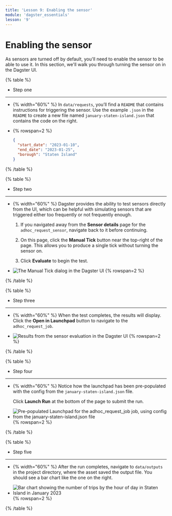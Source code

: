 ```yaml
---
title: 'Lesson 9: Enabling the sensor'
module: 'dagster_essentials'
lesson: '9'
---
```


# Enabling the sensor

As sensors are turned off by default, you'll need to enable the sensor to be able to use it. In this section, we'll walk you through turning the sensor on in the Dagster UI.

{% table %}

- Step one

---

- {% width="60%" %}
  In `data/requests`, you’ll find a `README` that contains instructions for triggering the sensor. Use the example `.json` in the `README` to create a new file named `january-staten-island.json` that contains the code on the right.

- {% rowspan=2 %}
  ```json
  {
    "start_date": "2023-01-10",
    "end_date": "2023-01-25",
    "borough": "Staten Island"
  }
  ```

{% /table %}

{% table %}

- Step two

---

- {% width="60%" %}
  Dagster provides the ability to test sensors directly from the UI, which can be helpful with simulating sensors that are triggered either too frequently or not frequently enough.

  1. If you navigated away from the **Sensor details** page for the `adhoc_request_sensor`, navigate back to it before continuing.

  2. On this page, click the **Manual Tick** button near the top-right of the page. This allows you to produce a single tick without turning the sensor on.

  3. Click **Evaluate** to begin the test.

- ![The Manual Tick dialog in the Dagster UI](/images/dagster-essentials/lesson-9/ui-test-sensor-dialog.png) {% rowspan=2 %}

{% /table %}

{% table %}

- Step three

---

- {% width="60%" %}
  When the test completes, the results will display. Click the **Open in Launchpad** button to navigate to the `adhoc_request_job`.

- ![Results from the sensor evaluation in the Dagster UI](/images/dagster-essentials/lesson-9/ui-sensor-evaluation-results.png) {% rowspan=2 %}

{% /table %}

{% table %}

- Step four

---

- {% width="60%" %}
  Notice how the launchpad has been pre-populated with the config from the `january-staten-island.json` file.

  Click **Launch Run** at the bottom of the page to submit the run.

- ![Pre-populated Launchpad for the adhoc_request_job job, using config from the january-staten-island.json file](/images/dagster-essentials/lesson-9/ui-launchpad.png) {% rowspan=2 %}

{% /table %}

{% table %}

- Step five

---

- {% width="60%" %}
  After the run completes, navigate to `data/outputs` in the project directory, where the asset saved the output file. You should see a bar chart like the one on the right.

- ![Bar chart showing the number of trips by the hour of day in Staten Island in January 2023](/images/dagster-essentials/lesson-9/trips-graph.png) {% rowspan=2 %}

{% /table %}
